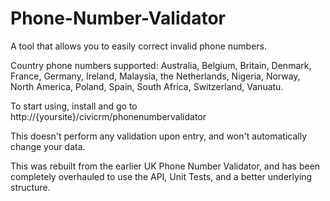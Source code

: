 # Phone-Number-Validator
A tool that allows you to easily correct invalid phone numbers.

Country phone numbers supported: Australia, Belgium, Britain, Denmark, France, Germany, Ireland, Malaysia, the Netherlands, Nigeria, Norway, North America, Poland, Spain, South Africa, Switzerland, Vanuatu.

To start using, install and go to http://{yoursite}/civicrm/phonenumbervalidator

This doesn't perform any validation upon entry, and won't automatically change your data.

This was rebuilt from the earlier UK Phone Number Validator, and has been completely overhauled to use the API, Unit Tests, and a better underlying structure.
